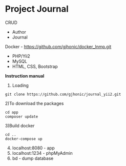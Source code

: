 # Project Journal

CRUD
- Author
- Journal

Docker - https://github.com/gjhonic/docker_lnmp.git

- PHP/Yii2
- MySQL
- HTML, CSS, Bootstrap


**Instruction manual**

1) Loading
```
git clone https://github.com/gjhonic/journal_yii2.git
```

2)To download the packages
```
cd app
composer update
```
3)Build docker
```
cd ..
docker-compose up
```

4) localhost:8080 - app
5) localhost:1234 - phpMyAdmin
6) bd - dump database